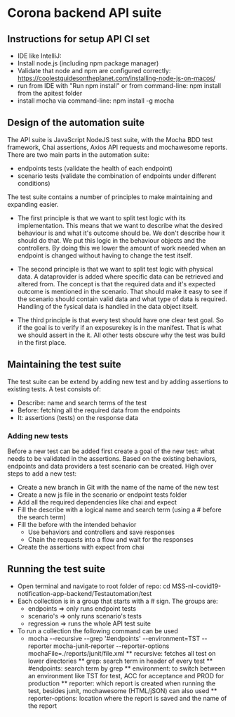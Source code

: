 # Corona backend API suite

## Instructions for setup API CI set

* IDE like IntelliJ: 
* Install node.js (including npm package manager)
* Validate that node and npm are configured correctly: https://coolestguidesontheplanet.com/installing-node-js-on-macos/
* run from IDE with "Run npm install" or from command-line: npm install from the apitest folder
* install mocha via command-line: npm install -g mocha

## Design of the automation suite
The API  suite is JavaScript NodeJS test suite, with the Mocha BDD test framework, Chai assertions, Axios API 
requests and mochawesome reports. There are two main parts in the automation suite:
* endpoints tests (validate the health of each endpoint)
* scenario tests (validate the combination of endpoints under different conditions)

The test suite contains a number of principles to make maintaining and expanding easier.
* The first principle is that we want to split test logic with its implementation. This means that we want to describe what the desired behaviour is and what it's outcome should be.
We don't describe how it should do that. We put this logic in the behaviour objects and the controllers. 
By doing this we lower the amount of work needed when an endpoint is changed without having to change the test itself.

* The second principle is that we want to split test logic with physical data. A dataprovider is added where specific data can be retrieved and altered from. 
The concept is that the required data and it's expected outcome is mentioned in the scenario. That should make it easy to see if the scenario should contain valid data and what type of data is required.
Handling of the fysical data is handled in the data object itself.

* The third principle is that every test should have one clear test goal. 
So if the goal is to verify if an exposurekey is in the manifest. That is what we should assert in the it. All other tests obscure why the test was build in the first place.

## Maintaining the test suite
The test suite can be extend by adding new test and by adding assertions to existing tests. A test consists of:
* Describe: name and search terms of the test
* Before: fetching all the required data from the endpoints
* It: assertions (tests) on the response data

### Adding new tests
Before a new test can be added first create a goal of the new test: what needs to be validated in the assertions.
Based on the existing behaviors, endpoints and data providers a test scenario can be created. High over steps to add a new test:
* Create a new branch in Git with the name of the name of the new test
* Create a new js file in the scenario or endpoint tests folder
* Add all the required dependencies like chai and expect
* Fill the describe with a logical name and search term (using a # before the search term)
* Fill the before with the intended behavior
    * Use behaviors and controllers and save responses
    * Chain the requests into a flow and wait for the responses
* Create the assertions with expect from chai

## Running the test suite
* Open terminal and navigate to root folder of repo: cd MSS-nl-covid19-notification-app-backend/Testautomation/test
* Each collection is in a group that starts with a # sign. The groups are:
    * endpoints => only runs endpoint tests
    * scenario's => only runs scenario's tests
    * regression => runs the whole API test suite
* To run a collection the following command can be used
    * mocha --recursive --grep '#endpoints'  --environment=TST --reporter mocha-junit-reporter --reporter-options mochaFile=./reports/junit/file.xml
        ** recursive: fetches all test on lower directories
        ** grep: search term in header of every test
        ** #endpoints: search term by grep
        ** environment: to switch between an environment like TST for test, ACC for acceptance and PROD for production
        ** reporter: which report is created when running the test, besides junit, mochawesome (HTML/jSON) can also used
        ** reporter-options: location where the report is saved and the name of the report

